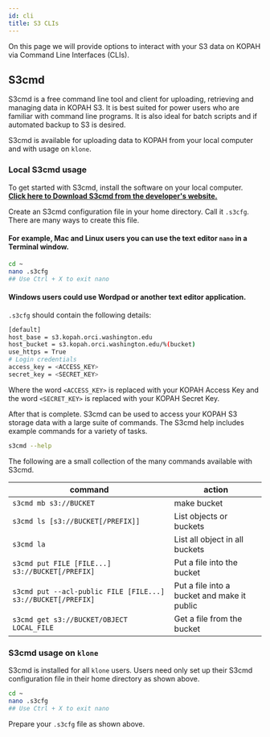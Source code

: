 ```yaml
---
id: cli
title: S3 CLIs
---
```


On this page we will provide options to interact with your S3 data on KOPAH via Command Line Interfaces (CLIs).

## S3cmd

S3cmd is a free command line tool and client for uploading, retrieving and managing data in KOPAH S3. It is best suited for power users who are familiar with command line programs. It is also ideal for batch scripts and if automated backup to S3 is desired.

S3cmd is available for uploading data to KOPAH from your local computer and with usage on `klone`.

### Local S3cmd usage

To get started with S3cmd, install the software on your local computer. [**Click here to Download S3cmd from the developer's website.**](https://s3tools.org/s3cmd)

Create an S3cmd configuration file in your home directory. Call it `.s3cfg`. There are many ways to create this file. 

#### For example, Mac and Linux users you can use the text editor `nano` in a Terminal window.

```bash
cd ~
nano .s3cfg
## Use Ctrl + X to exit nano
```

#### Windows users could use Wordpad or another text editor application. 

`.s3cfg` should contain the following details: 

```bash title=".s3cfg"
[default]
host_base = s3.kopah.orci.washington.edu
host_bucket = s3.kopah.orci.washington.edu/%(bucket)
use_https = True
# Login credentials
access_key = <ACCESS_KEY>
secret_key = <SECRET_KEY>
```

Where the word `<ACCESS_KEY>` is replaced with your KOPAH Access Key and the word `<SECRET_KEY>` is replaced with your KOPAH Secret Key. 

After that is complete. S3cmd can be used to access your KOPAH S3 storage data with a large suite of commands. The S3cmd help includes example commands for a variety of tasks.

```bash 
s3cmd --help
```

The following are a small collection of the many commands available with S3cmd. 

| command | action|
|---------|-------|
|`s3cmd mb s3://BUCKET`|make bucket|
|`s3cmd ls [s3://BUCKET[/PREFIX]]`|List objects or buckets|
|`s3cmd la`|List all object in all buckets|
|`s3cmd put FILE [FILE...] s3://BUCKET[/PREFIX]`|Put a file into the bucket|
|`s3cmd put --acl-public FILE [FILE...] s3://BUCKET[/PREFIX]`|Put a file into a bucket and make it public|
|`s3cmd get s3://BUCKET/OBJECT LOCAL_FILE`|Get a file from the bucket|

### S3cmd usage on `klone`

S3cmd is installed for all `klone` users. Users need only set up their S3cmd configuration file in their home directory as shown above. 

```bash
cd ~
nano .s3cfg
## Use Ctrl + X to exit nano
```
Prepare your `.s3cfg` file as shown above. 

